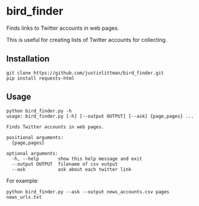 # bird_finder
Finds links to Twitter accounts in web pages.

This is useful for creating lists of Twitter accounts for
collecting.

## Installation
    git clone https://github.com/justinlittman/bird_finder.git
    pip install requests-html
        
## Usage

    python bird_finder.py -h
    usage: bird_finder.py [-h] [--output OUTPUT] [--ask] {page,pages} ...
    
    Finds Twitter accounts in web pages.
    
    positional arguments:
      {page,pages}
    
    optional arguments:
      -h, --help       show this help message and exit
      --output OUTPUT  filename of csv output
      --ask            ask about each twitter link
          
For example:

    python bird_finder.py --ask --output news_accounts.csv pages news_urls.txt